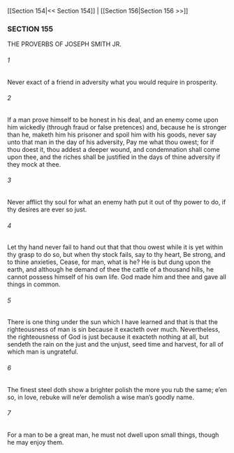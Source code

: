 [[Section 154|<< Section 154]]  |  [[Section 156|Section 156 >>]]

### SECTION 155
THE PROVERBS OF JOSEPH SMITH JR.

###### 1
Never exact of a friend in adversity what you would require in prosperity.

###### 2
If a man prove himself to be honest in his deal, and an enemy come upon him wickedly (through fraud or false pretences) and, because he is stronger than he, maketh him his prisoner and spoil him with his goods, never say unto that man in the day of his adversity, Pay me what thou owest; for if thou doest it, thou addest a deeper wound, and condemnation shall come upon thee, and the riches shall be justified in the days of thine adversity if they mock at thee.

###### 3
Never afflict thy soul for what an enemy hath put it out of thy power to do, if thy desires are ever so just.

###### 4
Let thy hand never fail to hand out that that thou owest while it is yet within thy grasp to do so, but when thy stock fails, say to thy heart, Be strong, and to thine anxieties, Cease, for man, what is he? He is but dung upon the earth, and although he demand of thee the cattle of a thousand hills, he cannot possess himself of his own life. God made him and thee and gave all things in common.

###### 5
There is one thing under the sun which I have learned and that is that the righteousness of man is sin because it exacteth over much. Nevertheless, the righteousness of God is just because it exacteth nothing at all, but sendeth the rain on the just and the unjust, seed time and harvest, for all of which man is ungrateful.

###### 6
The finest steel doth show a brighter polish the more you rub the same; e’en so, in love, rebuke will ne’er demolish a wise man’s goodly name.

###### 7
For a man to be a great man, he must not dwell upon small things, though he may enjoy them.